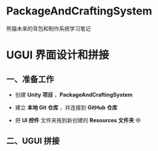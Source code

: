 # PackageAndCraftingSystem
熊猫未来的背包和制作系统学习笔记





# UGUI 界面设计和拼接

## 一、准备工作
- 创建 **Unity 项目** ，**PackageAndCraftingSystem**

- 建立 **本地 Git 仓库** ，并连接到 **GitHub 仓库**

- 把 **UI 控件** 文件夹拖到新创建的 **Resources 文件夹** 中




## 二、UGUI 拼接
